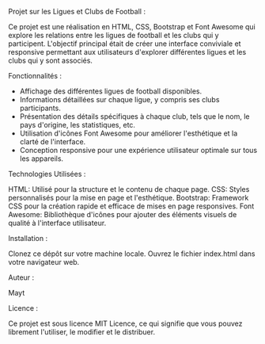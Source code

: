 Projet sur les Ligues et Clubs de Football :

Ce projet est une réalisation en HTML, CSS, Bootstrap et Font Awesome qui explore les relations entre les ligues de football et les clubs qui y participent. L'objectif principal était de créer une interface conviviale et responsive permettant aux utilisateurs d'explorer différentes ligues et les clubs qui y sont associés.

Fonctionnalités : 

- Affichage des différentes ligues de football disponibles.
- Informations détaillées sur chaque ligue, y compris ses clubs participants.
- Présentation des détails spécifiques à chaque club, tels que le nom, le pays d'origine, les statistiques, etc.
- Utilisation d'icônes Font Awesome pour améliorer l'esthétique et la clarté de l'interface.
- Conception responsive pour une expérience utilisateur optimale sur tous les appareils.

Technologies Utilisées :

HTML: Utilisé pour la structure et le contenu de chaque page.
CSS: Styles personnalisés pour la mise en page et l'esthétique.
Bootstrap: Framework CSS pour la création rapide et efficace de mises en page responsives.
Font Awesome: Bibliothèque d'icônes pour ajouter des éléments visuels de qualité à l'interface utilisateur.

Installation :

Clonez ce dépôt sur votre machine locale.
Ouvrez le fichier index.html dans votre navigateur web.

Auteur :

Mayt

Licence :

Ce projet est sous licence MIT Licence, ce qui signifie que vous pouvez librement l'utiliser, le modifier et le distribuer.

